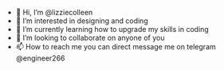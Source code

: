 - 👋 Hi, I’m @lizziecolleen
- 👀 I’m interested in designing and coding
- 🌱 I’m currently learning how to upgrade my skills in coding
- 💞️ I’m looking to collaborate on anyone of you
- 📫 How to reach me you can direct message me on telegram @engineer266

<!---
lizziecolleen/lizziecolleen is a ✨ special ✨ repository because its `README.md` (this file) appears on your GitHub profile.
You can click the Preview link to take a look at your changes.
--->
